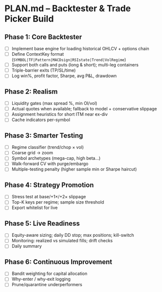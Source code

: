 # PLAN.md – Backtester & Trade Picker Build

## Phase 1: Core Backtester
- [ ] Implement base engine for loading historical OHLCV + options chain
- [ ] Define ContextKey format (`SYMBOL|TF|Pattern|MACDsign|RSIstate|Trend|VolRegime`)
- [ ] Support both calls and puts (long & short); multi-leg containers
- [ ] Triple-barrier exits (TP/SL/time)
- [ ] Log win%, profit factor, Sharpe, avg P&L, drawdown

## Phase 2: Realism
- [ ] Liquidity gates (max spread %, min OI/vol)
- [ ] Actual quotes when available; fallback to model + conservative slippage
- [ ] Assignment heuristics for short ITM near ex-div
- [ ] Cache indicators per-symbol

## Phase 3: Smarter Testing
- [ ] Regime classifier (trend/chop × vol)
- [ ] Coarse grid → zoom
- [ ] Symbol archetypes (mega-cap, high beta…)
- [ ] Walk-forward CV with purge/embargo
- [ ] Multiple-testing penalty (higher sample min or Sharpe haircut)

## Phase 4: Strategy Promotion
- [ ] Stress test at base/+1×/+2× slippage
- [ ] Top-K keys per regime; sample size threshold
- [ ] Export whitelist for live

## Phase 5: Live Readiness
- [ ] Equity-aware sizing; daily DD stop; max positions; kill-switch
- [ ] Monitoring: realized vs simulated fills; drift checks
- [ ] Daily summary

## Phase 6: Continuous Improvement
- [ ] Bandit weighting for capital allocation
- [ ] Why-enter / why-exit logging
- [ ] Prune/quarantine underperformers
